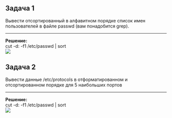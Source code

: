 <h2>Задача 1</h2>
Вывести отсортированный в алфавитном порядке список имен пользователей в файле passwd (вам понадобится grep).
<hr>
<strong>Решение:</strong>
<br>
<span>cut -d: -f1 /etc/passwd | sort</span>
<br>
<img src="https://github.com/user-attachments/assets/c8417021-8448-48f7-adbf-7edbbc22e4cf">
<h2>Задача 2</h2>
Вывести данные /etc/protocols в отформатированном и отсортированном порядке для 5 наибольших портов
<hr>
<strong>Решение:</strong>
<br>
<span>cut -d: -f1 /etc/passwd | sort</span>
<br>
<img src="https://github.com/user-attachments/assets/c8417021-8448-48f7-adbf-7edbbc22e4cf">
